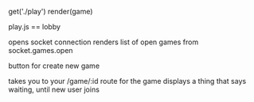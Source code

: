 get('./play')
  render(game)

play.js == lobby

opens socket connection
renders list of open games from socket.games.open

button for create new game

takes you to your /game/:id route for the game
  displays a thing that says waiting, until new user joins
